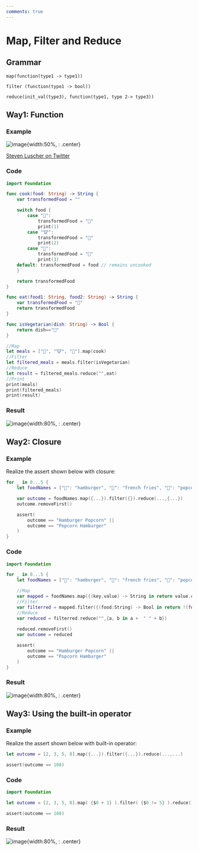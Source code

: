 ```yaml
---
comments: true
---
```


# **Map, Filter and Reduce**

## **Grammar**

```
map(function(type1 -> type1))
```

```
filter (function(type1 -> bool))
```

```
reduce(init_val(type3), function(type1, type 2-> type3))
```
## **Way1: Function**

### Example

![image](https://user-images.githubusercontent.com/61530469/200788862-2a87ba4d-b357-44dc-ae0b-813f490e8d93.png){width:50%, : .center}

[Steven Luscher on Twitter](https://twitter.com/steveluscher/status/741089564329054208)

### Code
```swift title="way1.swift"
import Foundation

func cook(food: String) -> String {
    var transformedFood = ""

    switch food {
        case "🌽": 
            transformedFood = "🍿" 
            print(1)
        case "🐮": 
            transformedFood = "🍔"
            print(2)
        case "🐔": 
            transformedFood = "🍳"
            print(3)
    default: transformedFood = food // remains uncooked
    }

    return transformedFood
}

func eat(food1: String, food2: String) -> String {
    var transformedFood = "💩"
    return transformedFood
}

func isVegetarian(dish: String) -> Bool {
    return dish=="🍳"
}

//Map
let meals = ["🌽", "🐮", "🐔"].map(cook)
//Filter
let filtered_meals = meals.filter(isVegetarian)
//Reduce
let result = filtered_meals.reduce("",eat)
//Print
print(meals)
print(filtered_meals)
print(result)
```

### Result

![image](https://user-images.githubusercontent.com/61530469/200770718-adaef9ec-9889-4598-9707-c2bcf7853e86.png){width:80%, : .center}

## **Way2: Closure**

### Example

Realize the assert shown below with closure:

```swift title="Q2.swift"
for _ in 0...5 {
    let foodNames = ["🍔": "hamburger", "🍟": "french fries", "🌽": "popcorn"]

    var outcome = foodNames.map({...}).filter({}).reduce(...,{...})
    outcome.removeFirst()

    assert(
        outcome == "Hamburger Popcorn" ||
        outcome == "Popcorn Hamburger" 
    )
}
```

### Code
```swift title="way2.swift"
import Foundation

for _ in 0...5 {
    let foodNames = ["🍔": "hamburger", "🍟": "french fries", "🌽": "popcorn"]

    //Map
    var mapped = foodNames.map({(key,value) -> String in return value.capitalized})
    //Filter
    var filterred = mapped.filter({(food:String) -> Bool in return !(food == "French Fries")})
    //Reduce
    var reduced = filterred.reduce("",{a, b in a +  " " + b})
    
    reduced.removeFirst()
    var outcome = reduced

    assert(
        outcome == "Hamburger Popcorn" ||
        outcome == "Popcorn Hamburger" 
    )
}
```

### Result
![image](https://user-images.githubusercontent.com/61530469/200774996-a7cf34c0-49db-4d9b-ae8b-8d0b2803d609.png){width:80%, : .center}

## **Way3: Using the built-in operator**

### Example

Realize the assert shown below with built-in operator:

```swift title="Q3.swift"
let outcome = [2, 3, 5, 8].map({...}).filter({...}).reduce(...,...)

assert(outcome == 108)
```

### Code
```swift title="way3.swift"
import Foundation

let outcome = [2, 3, 5, 8].map( {$0 + 1} ).filter( {$0 != 5} ).reduce(1, *)

assert(outcome == 108)
```

### Result
![image](https://user-images.githubusercontent.com/61530469/200776454-497db043-3f8c-447d-8f10-71d5a8453817.png){width:80%, : .center}
